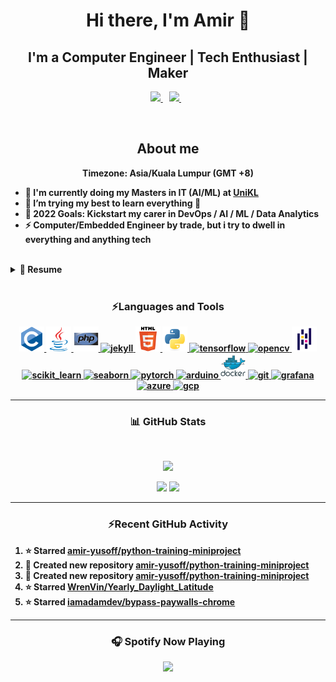 <p>
  <h1 align="center"><b>Hi there, I'm Amir 👋</h1>
  <h2 align="center"><b>I'm a Computer Engineer | Tech Enthusiast | Maker</h2>
</p>

<p align="center">
 <a href="https://linkedin.com/in/amiryusoff" target="_blank" rel="noreferrer"><img src="https://img.shields.io/badge/linkedin-%230077B5.svg?&style=for-the-badge&logo=linkedin&logoColor=white" />
  </a>&nbsp;&nbsp;
  <a href="mailto: amir.myusoff@gmail.com" target="_blank" rel="noreferrer"><img src="https://img.shields.io/badge/Gmail-D14836?style=for-the-badge&logo=gmail&logoColor=white" />        
  </a>&nbsp;&nbsp;
</p>
<br/>


<h2 align="center">About me</h2>
<p align="center">
Timezone: Asia/Kuala Lumpur (GMT +8)
</p>

- 🔭 I'm currently doing my Masters in IT (AI/ML) at [UniKL][unikl]
- 🌱 I’m trying my best to learn everything 🤣
- 🥅 2022 Goals: Kickstart my carer in DevOps / AI / ML / Data Analytics
- ⚡ Computer/Embedded Engineer by trade, but i try to dwell in everything and anything tech

</br>
<details>
  <summary>📃 Resume</summary>

## Education

- 📖 **[Masters] Information Technology**\
📆 2021 - 2022\
📍 **Universiti Kuala Lumpur** - Kuala Lumpur, Malaysia

- 📖 **[Degree] Computer Engineering**\
📆 2016 - 2020\
📍 **Universiti Kuala Lumpur** - Kuala Lumpur, Malaysia

## Experience

<!------------------------------------------------------------------------------------------------------>

<img align="right" src="https://img.shields.io/badge/Microsoft%20Azure-0089D6?logo=microsoft-azure&logoColor=white" />
<img align="right" src="https://img.shields.io/badge/OpenCV-27338e?logo=OpenCV&logoColor=white" />
<img align="right" src="https://img.shields.io/badge/Jupyter-F37626.svg?logo=Jupyter&logoColor=white" />
<img align="right" src="https://img.shields.io/badge/TensorFlow-FF6F00?logo=tensorflow&logoColor=white" />
<img align="right" src="https://img.shields.io/badge/PyTorch-EE4C2C?logo=PyTorch&logoColor=white" />
<img align="right" src="https://img.shields.io/badge/Python-3776AB?logo=python&logoColor=white" />

- 👨‍💻 **Graduate Research Assistant**\
📆 April 2021 - current\
📍 **UniKL MIIT** - Kuala Lumpur, Malaysia
  
<!------------------------------------------------------------------------------------------------------>

<img align="right" src="https://img.shields.io/badge/Microsoft_Office-D83B01?logo=microsoft-office&logoColor=white" />
<img align="right" src="https://img.shields.io/badge/HTML5-E34F26?logo=html5&logoColor=white" />
<img align="right" src="https://img.shields.io/badge/CSS3-1572B6?logo=htcss3ml5&logoColor=white" />
<img align="right" src="https://img.shields.io/badge/Arduino-00979D?logo=arduino&logoColor=white" />
<img align="right" src="https://img.shields.io/badge/MySQL-005C84?logo=mysql&logoColor=white" />
<img align="right" src="https://img.shields.io/badge/C-A8B9CC?logo=c&logoColor=white" />

- 👨‍💻 **R&D Engineer**\
📆 July 2020 - April 2021\
📍 **Comdelta Technologies Sdn. Bhd.** - Puchong, Selangor, Malaysia
  
<!------------------------------------------------------------------------------------------------------>

<img align="right" src="https://img.shields.io/badge/Raspberry%20Pi-A22846?logo=Raspberry%20Pi&logoColor=white" />
<img align="right" src="https://img.shields.io/badge/Python-3776AB?logo=python&logoColor=white" />
<img align="right" src="https://img.shields.io/badge/C-A8B9CC?logo=c&logoColor=white" />

- 👨‍💻 **Research Assistant**\
📆 Jan 2020 - July 2020\
📍 **Third Door Research Sdn. Bhd.** - Gombak, Selangor, Malaysia

<!------------------------------------------------------------------------------------------------------>

</details>

</br>
<p>
<h3 align="center">⚡Languages and Tools</h3>
</p>

<p align="center"> 
<a href="https://www.cprogramming.com/" target="_blank" rel="noreferrer"> <img src="https://raw.githubusercontent.com/devicons/devicon/master/icons/c/c-original.svg" alt="c" width="40" height="40"/> </a> 
<a href="https://www.java.com" target="_blank" rel="noreferrer"> <img src="https://raw.githubusercontent.com/devicons/devicon/master/icons/java/java-original.svg" alt="java" width="40" height="40"/> </a> 
<a href="https://www.php.net" target="_blank" rel="noreferrer"> <img src="https://raw.githubusercontent.com/devicons/devicon/master/icons/php/php-original.svg" alt="php" width="40" height="40"/> </a> 
<a href="https://jekyllrb.com/" target="_blank" rel="noreferrer"> <img src="https://www.vectorlogo.zone/logos/jekyllrb/jekyllrb-icon.svg" alt="jekyll" width="40" height="40"/> </a> 
<a href="https://www.w3.org/html/" target="_blank" rel="noreferrer"> <img src="https://raw.githubusercontent.com/devicons/devicon/master/icons/html5/html5-original-wordmark.svg" alt="html5" width="40" height="40"/> </a>
<a href="https://www.python.org" target="_blank" rel="noreferrer"> <img src="https://raw.githubusercontent.com/devicons/devicon/master/icons/python/python-original.svg" alt="python" width="40" height="40"/> </a> 
<a href="https://www.tensorflow.org" target="_blank" rel="noreferrer"> <img src="https://www.vectorlogo.zone/logos/tensorflow/tensorflow-icon.svg" alt="tensorflow" width="40" height="40"/> </a>
<a href="https://opencv.org/" target="_blank" rel="noreferrer"> <img src="https://www.vectorlogo.zone/logos/opencv/opencv-icon.svg" alt="opencv" width="40" height="40"/> </a> 
<a href="https://pandas.pydata.org/" target="_blank" rel="noreferrer"> <img src="https://raw.githubusercontent.com/devicons/devicon/2ae2a900d2f041da66e950e4d48052658d850630/icons/pandas/pandas-original.svg" alt="pandas" width="40" height="40"/> </a> 
<a href="https://scikit-learn.org/" target="_blank" rel="noreferrer"> <img src="https://upload.wikimedia.org/wikipedia/commons/0/05/Scikit_learn_logo_small.svg" alt="scikit_learn" width="40" height="40"/> </a> 
<a href="https://seaborn.pydata.org/" target="_blank" rel="noreferrer"> <img src="https://seaborn.pydata.org/_images/logo-mark-lightbg.svg" alt="seaborn" width="40" height="40"/> </a> 
<a href="https://pytorch.org/" target="_blank" rel="noreferrer"> <img src="https://www.vectorlogo.zone/logos/pytorch/pytorch-icon.svg" alt="pytorch" width="40" height="40"/> </a> 
<a href="https://www.arduino.cc/" target="_blank" rel="noreferrer"> <img src="https://cdn.worldvectorlogo.com/logos/arduino-1.svg" alt="arduino" width="40" height="40"/> </a> 
<a href="https://www.docker.com/" target="_blank" rel="noreferrer"> <img src="https://raw.githubusercontent.com/devicons/devicon/master/icons/docker/docker-original-wordmark.svg" alt="docker" width="40" height="40"/> </a> 
<a href="https://git-scm.com/" target="_blank" rel="noreferrer"> <img src="https://www.vectorlogo.zone/logos/git-scm/git-scm-icon.svg" alt="git" width="40" height="40"/> </a> 
<a href="https://grafana.com" target="_blank" rel="noreferrer"> <img src="https://www.vectorlogo.zone/logos/grafana/grafana-icon.svg" alt="grafana" width="40" height="40"/> </a> 
<a href="https://azure.microsoft.com/en-in/" target="_blank" rel="noreferrer"> <img src="https://www.vectorlogo.zone/logos/microsoft_azure/microsoft_azure-icon.svg" alt="azure" width="40" height="40"/> </a>  
<a href="https://cloud.google.com" target="_blank" rel="noreferrer"> <img src="https://www.vectorlogo.zone/logos/google_cloud/google_cloud-icon.svg" alt="gcp" width="40" height="40"/> </a> 

</p>

---

<p>
<h3 align="center">📊 GitHub Stats</h3>
</p>

<br />
<p align="center">
<img src="https://github-readme-streak-stats.herokuapp.com/?user=amir-yusoff&theme=dark&count_private=true&theme=dark&hide_border=true" width="400" />
</p>
<p align="center">
<img src="https://github-readme-stats-amir-yusoff.vercel.app/api?username=amir-yusoff&show_icons=true&hide_border=true&theme=dark" width="400" />
<img src="https://github-readme-stats-amir-yusoff.vercel.app/api/top-langs/?username=amir-yusoff&layout=compact&hide_border=true&theme=dark" width="400" />
</p>

---

<p>
<h3 align="center">⚡Recent GitHub Activity</h3>
</p> 

<!--RECENT_ACTIVITY:start-->
1. ⭐ Starred [amir-yusoff/python-training-miniproject](https://github.com/amir-yusoff/python-training-miniproject)
2. 📔 Created new repository [amir-yusoff/python-training-miniproject](https://github.com/amir-yusoff/python-training-miniproject)
3. 📔 Created new repository [amir-yusoff/python-training-miniproject](https://github.com/amir-yusoff/python-training-miniproject)
4. ⭐ Starred [WrenVin/Yearly_Daylight_Latitude](https://github.com/WrenVin/Yearly_Daylight_Latitude)
5. ⭐ Starred [iamadamdev/bypass-paywalls-chrome](https://github.com/iamadamdev/bypass-paywalls-chrome)
<!--RECENT_ACTIVITY:end-->

---

<p>
<h3 align="center">🎧 Spotify Now Playing</h3>
</p>

<p align="center">
<img src="https://novatorem-amir-yusoff.vercel.app/api/spotify" width="400" />
</p>




[website]: https://amiryusoff.tech
[twitter]: https://twitter.com/amiryusoff_
[instagram]: https://instagram.com/amiryusoff_
[linkedin]: https://linkedin.com/in/amiryusoff
[unikl]: https://www.miit.unikl.edu.my/
